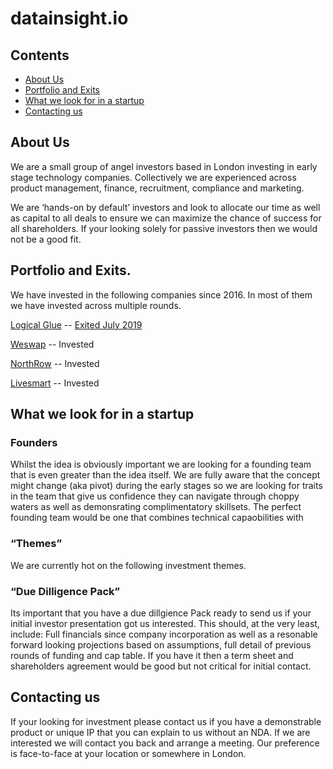 datainsight.io
================

## Contents

* [About Us](#about-us)
* [Portfolio and Exits](#portfolio-and-exits)
* [What we look for in a startup](#what-we-look-for-in-a-startup)
* [Contacting us](#contacting-us)

## About Us

We are a small group of angel investors based in London investing in early stage technology companies. Collectively we are experienced across product management, finance, recruitment, compliance and marketing. 

We are ‘hands-on by default’ investors and look to allocate our time as well as capital to all deals to ensure we can maximize the chance of success for all shareholders. If your looking solely for passive investors then we would not be a good fit. 

## Portfolio and Exits.

We have invested in the following companies since 2016. In most of them we have invested across multiple rounds.

[Logical Glue](https://www.logicalglue.com) -- [Exited July 2019](https://www.temenos.com/en/news-and-events/news/2019/july/temenos-acquires-xai-platform/)

[Weswap](https://www.weswap.com) -- Invested 

[NorthRow](https://www.northrow.com) -- Invested

[Livesmart](https://www.getlivesmart.com) -- Invested


## What we look for in a startup

### Founders

Whilst the idea is obviously important we are looking for a founding team that is even greater than the idea itself. We are fully aware that the concept might change (aka pivot) during the early stages so we are looking for traits in the team that give us confidence they can navigate through choppy waters as well as demonsrating complimentatory skillsets. The perfect founding team would be one that combines technical capaobilities with  

### “Themes”

We are currently hot on the following investment themes.

### “Due Dilligence Pack”

Its important that you have a due dillgience Pack ready to send us if your initial investor presentation got us interested. This should, at the very least, include: Full financials since company incorporation as well as a resonable forward looking projections based on assumptions, full detail of previous rounds of funding and cap table. If you have it then a term sheet and shareholders agreement would be good but not critical for initial contact. 

## Contacting us

If your looking for investment please contact us if you have a demonstrable product or unique IP that you can explain to us without an NDA. If we are interested we will contact you back and arrange a meeting. Our preference is face-to-face at your location or somewhere in London.

